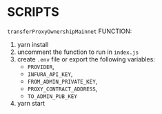 # SCRIPTS

`transferProxyOwnershipMainnet` FUNCTION:

1. yarn install
2. uncomment the function to run in `index.js`
3. create `.env` file or export the following variables: 
   - `PROVIDER`, 
   - `INFURA_API_KEY`,
   - `FROM_ADMIN_PRIVATE_KEY`, 
   - `PROXY_CONTRACT_ADDRESS`, 
   - `TO_ADMIN_PUB_KEY`
4. yarn start
